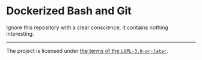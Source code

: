 # Dockerized Bash and Git

Ignore this repository with a clear conscience, it contains nothing interesting.

---

The project is licensed under [the terms of the `LGPL-3.0-or-later`](./COPYING.LESSER).
